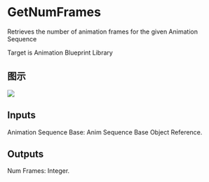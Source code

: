 # GetNumFrames

Retrieves the number of animation frames for the given Animation Sequence

Target is Animation Blueprint Library

## 图示

![]($-20221218-17512034.png)

## Inputs

Animation Sequence Base: Anim Sequence Base Object Reference.  

## Outputs

Num Frames: Integer.

